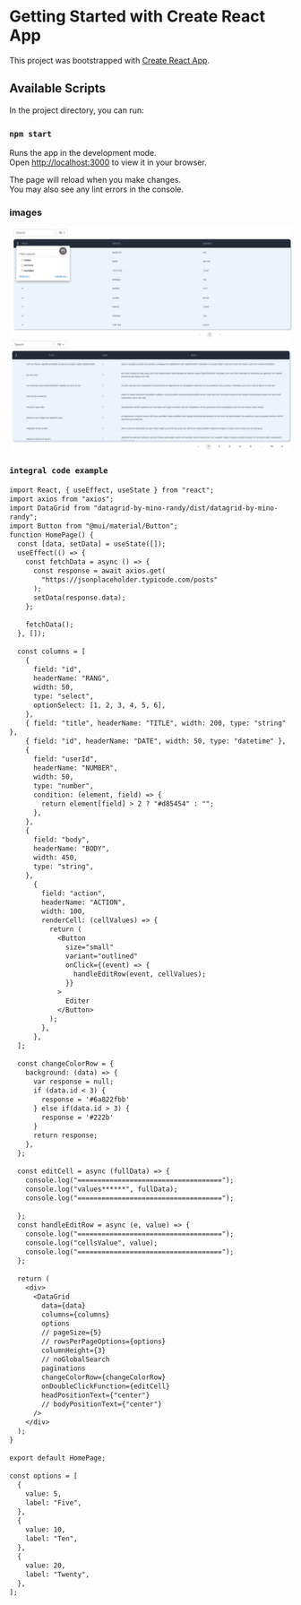 # Getting Started with Create React App

This project was bootstrapped with [Create React App](https://github.com/facebook/create-react-app).

## Available Scripts

In the project directory, you can run:

### `npm start`

Runs the app in the development mode.\
Open [http://localhost:3000](http://localhost:3000) to view it in your browser.

The page will reload when you make changes.\
You may also see any lint errors in the console.
### images
![image_upload](https://github.com/Mi5-hub/logs-ui/blob/main/Screenshot%202022-06-03%20at%2017-20-57%20React%20App.png)
![image_upload](https://github.com/Mi5-hub/logs-ui/blob/main/Screenshot%202022-05-13%20at%2015-00-29%20React%20App.png)
### `integral code example`

```
import React, { useEffect, useState } from "react";
import axios from "axios";
import DataGrid from "datagrid-by-mino-randy/dist/datagrid-by-mino-randy";
import Button from "@mui/material/Button";
function HomePage() {
  const [data, setData] = useState([]);
  useEffect(() => {
    const fetchData = async () => {
      const response = await axios.get(
        "https://jsonplaceholder.typicode.com/posts"
      );
      setData(response.data);
    };

    fetchData();
  }, []);

  const columns = [
    {
      field: "id",
      headerName: "RANG",
      width: 50,
      type: "select",
      optionSelect: [1, 2, 3, 4, 5, 6],
    },
    { field: "title", headerName: "TITLE", width: 200, type: "string" },
    { field: "id", headerName: "DATE", width: 50, type: "datetime" },
    {
      field: "userId",
      headerName: "NUMBER",
      width: 50,
      type: "number",
      condition: (element, field) => {
        return element[field] > 2 ? "#d85454" : "";
      },
    },
    {
      field: "body",
      headerName: "BODY",
      width: 450,
      type: "string",
    },
      {
        field: "action",
        headerName: "ACTION",
        width: 100,
        renderCell: (cellValues) => {
          return (
            <Button
              size="small"
              variant="outlined"
              onClick={(event) => {
                handleEditRow(event, cellValues);
              }}
            >
              Editer
            </Button>
          );
        },
      },
  ];

  const changeColorRow = {
    background: (data) => {
      var response = null;
      if (data.id < 3) {
        response = '#6a822fbb'
      } else if(data.id > 3) {
        response = '#222b'
      }
      return response;
    },
  };

  const editCell = async (fullData) => {
    console.log("====================================");
    console.log("values******", fullData);
    console.log("====================================");
   
  };
  const handleEditRow = async (e, value) => {
    console.log("====================================");
    console.log("cellsValue", value);
    console.log("====================================");
  };

  return (
    <div>
      <DataGrid
        data={data}
        columns={columns}
        options
        // pageSize={5}
        // rowsPerPageOptions={options}
        columnHeight={3}
        // noGlobalSearch
        paginations
        changeColorRow={changeColorRow}
        onDoubleClickFunction={editCell}
        headPositionText={"center"}
        // bodyPositionText={"center"}
      />
    </div>
  );
}

export default HomePage;

const options = [
  {
    value: 5,
    label: "Five",
  },
  {
    value: 10,
    label: "Ten",
  },
  {
    value: 20,
    label: "Twenty",
  },
];

```

